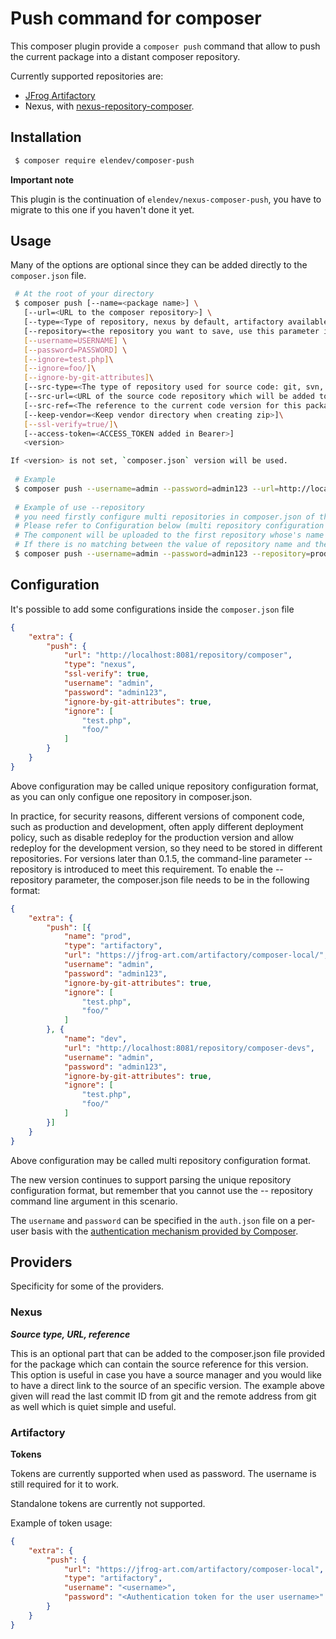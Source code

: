 # Push command for composer
This composer plugin provide a `composer push` command that allow to push the current package into a distant composer repository.

Currently supported repositories are:
 * [JFrog Artifactory](https://jfrog.com/artifactory/)
 * Nexus, with [nexus-repository-composer](https://github.com/sonatype-nexus-community/nexus-repository-composer).

## Installation
```bash
 $ composer require elendev/composer-push
 ```

**Important note**

This plugin is the continuation of `elendev/nexus-composer-push`, you have to migrate to this one if you haven't done it yet.

## Usage
Many of the options are optional since they can be added directly to the `composer.json` file.
```bash
 # At the root of your directory
 $ composer push [--name=<package name>] \
   [--url=<URL to the composer repository>] \
   [--type=<Type of repository, nexus by default, artifactory available too>]
   [--repository=<the repository you want to save, use this parameter if you want to control which repository to upload to by command-line parameter>] \
   [--username=USERNAME] \
   [--password=PASSWORD] \
   [--ignore=test.php]\
   [--ignore=foo/]\
   [--ignore-by-git-attributes]\
   [--src-type=<The type of repository used for source code: git, svn, ... which will be added to source tag of composer package>]\
   [--src-url=<URL of the source code repository which will be added to source tag of composer package>]\
   [--src-ref=<The reference to the current code version for this package which will be added to source tag of composer package>]\
   [--keep-vendor=<Keep vendor directory when creating zip>]\
   [--ssl-verify=true/]\
   [--access-token=<ACCESS_TOKEN added in Bearer>]
   <version>

If <version> is not set, `composer.json` version will be used.
   
 # Example 
 $ composer push --username=admin --password=admin123 --url=http://localhost:8081/repository/composer --ignore=test.php --ignore=foo/ --src-type=git --src-url="$(git remote get-url origin)" --src-ref="$(git rev-parse HEAD)" 0.0.1
 
 # Example of use --repository
 # you need firstly configure multi repositories in composer.json of the project.
 # Please refer to Configuration below (multi repository configuration format) for configuration method
 # The component will be uploaded to the first repository whose's name value matching -- repository value
 # If there is no matching between the value of repository name and the value of -- repository, the upload will fail with a prompt
 $ composer push --username=admin --password=admin123 --repository=prod --ignore=test.php --ignore=foo/ 0.0.1
 ```

## Configuration
It's possible to add some configurations inside the `composer.json` file
```json
{
    "extra": {
        "push": {
            "url": "http://localhost:8081/repository/composer",
            "type": "nexus",
            "ssl-verify": true,
            "username": "admin",
            "password": "admin123",
            "ignore-by-git-attributes": true,
            "ignore": [
                "test.php",
                "foo/"
            ]
        }
    }
}
```
Above configuration may be called unique repository configuration format, as you can only configue one repository in composer.json.  

In practice, for security reasons, different versions of component code, such as production and development, often apply different deployment policy, such as disable redeploy for the production version and allow redeploy for the development version, so they need to be stored in different repositories.
For versions later than 0.1.5, the command-line parameter -- repository is introduced to meet this requirement. To enable the -- repository parameter, the composer.json file needs to be in the following format:
```json
{
    "extra": {
        "push": [{
            "name": "prod",
            "type": "artifactory",
            "url": "https://jfrog-art.com/artifactory/composer-local/",
            "username": "admin",
            "password": "admin123",
            "ignore-by-git-attributes": true,
            "ignore": [
                "test.php",
                "foo/"
            ]
        }, {
            "name": "dev",
            "url": "http://localhost:8081/repository/composer-devs",
            "username": "admin",
            "password": "admin123",
            "ignore-by-git-attributes": true,
            "ignore": [
                "test.php",
                "foo/"
            ]
        }]
    }
}
```
Above configuration may be called multi repository configuration format.  

The new version continues to support parsing the unique repository configuration format, but remember that you cannot use the -- repository command line argument in this scenario.  

The `username` and `password` can be specified in the `auth.json` file on a per-user basis with the [authentication mechanism provided by Composer](https://getcomposer.org/doc/articles/http-basic-authentication.md).

## Providers
Specificity for some of the providers.

### Nexus

***Source type, URL, reference***

This is an optional part that can be added to the composer.json file provided for the package which can contain the source reference for this version.
This option is useful in case you have a source manager and you would like to have a direct link to the source of an specific version.
The example above given will read the last commit ID from git and the remote address from git as well which is quiet simple and useful.

### Artifactory

**Tokens**

Tokens are currently supported when used as password. The username is still required for it to work.

Standalone tokens are currently not supported.

Example of token usage:
```json
{
    "extra": {
        "push": {
            "url": "https://jfrog-art.com/artifactory/composer-local",
            "type": "artifactory",
            "username": "<username>",
            "password": "<Authentication token for the user username>"
        }
    }
}
```
